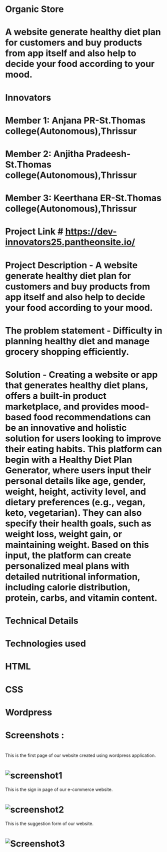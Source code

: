 # Organic Store
# A website generate healthy diet plan for customers and buy products from app itself and also help to decide your food according to your mood.
# Innovators
# Member 1: Anjana PR-St.Thomas college(Autonomous),Thrissur
# Member 2: Anjitha Pradeesh-St.Thomas college(Autonomous),Thrissur
# Member 3: Keerthana ER-St.Thomas college(Autonomous),Thrissur
# Project Link # https://dev-innovators25.pantheonsite.io/
# Project Description - A website generate healthy diet plan for customers and buy products from app itself and also help to decide your food according to your mood.
# The problem statement - Difficulty in planning healthy diet and manage grocery shopping efficiently.
# Solution - Creating a website or app that generates healthy diet plans, offers a built-in product marketplace, and provides mood-based food recommendations can be an innovative and holistic solution for users looking to improve their eating habits. This platform can begin with a Healthy Diet Plan Generator, where users input their personal details like age, gender, weight, height, activity level, and dietary preferences (e.g., vegan, keto, vegetarian). They can also specify their health goals, such as weight loss, weight gain, or maintaining weight. Based on this input, the platform can create personalized meal plans with detailed nutritional information, including calorie distribution, protein, carbs, and vitamin content.
# Technical Details 
# Technologies used 
  # HTML
  # CSS
  # Wordpress
# Screenshots :
# 
This is the first page of our website created using wordpress application.
# ![screenshot1](https://github.com/user-attachments/assets/f52f6274-ba9f-41d2-a62a-c22261826078)

This is the sign in page of our e-commerce website.
# ![screenshot2](https://github.com/user-attachments/assets/0536534c-4507-4686-9f0c-bb4fc7d4b2f4)

This is the suggestion form of our website. 
# ![Screenshot3](https://github.com/user-attachments/assets/1dda18a1-4668-4eb1-849c-8bb1b8209dff)


  
